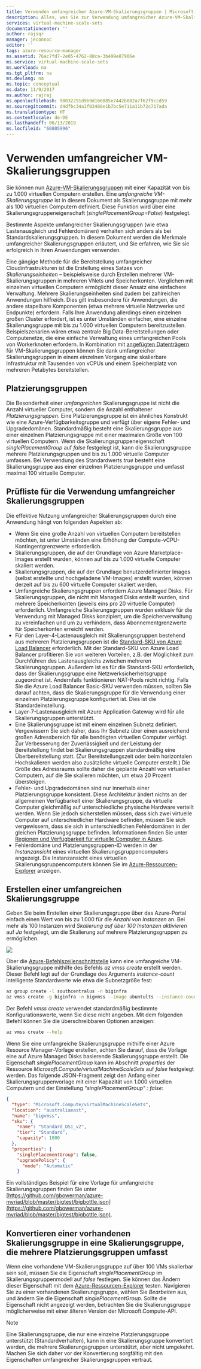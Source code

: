 ```yaml
---
title: Verwenden umfangreicher Azure-VM-Skalierungsgruppen | Microsoft-Dokumentation
description: Alles, was Sie zur Verwendung umfangreicher Azure-VM-Skalierungsgruppe wissen müssen
services: virtual-machine-scale-sets
documentationcenter: ''
author: rajsqr
manager: jeconnoc
editor: ''
tags: azure-resource-manager
ms.assetid: 76ac7fd7-2e05-4762-88ca-3b499e87906e
ms.service: virtual-machine-scale-sets
ms.workload: na
ms.tgt_pltfrm: na
ms.devlang: na
ms.topic: conceptual
ms.date: 11/9/2017
ms.author: rajraj
ms.openlocfilehash: 98032291d9b9d1b0885e7442b882a7f62f9ccd59
ms.sourcegitcommit: d4dfbc34a1f03488e1b7bc5e711a11b72c717ada
ms.translationtype: HT
ms.contentlocale: de-DE
ms.lasthandoff: 06/13/2019
ms.locfileid: "60805996"
---
```

# <a name="working-with-large-virtual-machine-scale-sets"></a>Verwenden umfangreicher VM-Skalierungsgruppen
Sie können nun [Azure-VM-Skalierungsgruppen](/azure/virtual-machine-scale-sets/) mit einer Kapazität von bis zu 1.000 virtuellen Computern erstellen. Eine _umfangreiche VM-Skalierungsgruppe_ ist in diesem Dokument als Skalierungsgruppe mit mehr als 100 virtuellen Computern definiert. Diese Funktion wird über eine Skalierungsgruppeneigenschaft (_singlePlacementGroup=False_) festgelegt. 

Bestimmte Aspekte umfangreicher Skalierungsgruppen (wie etwa Lastenausgleich und Fehlerdomänen) verhalten sich anders als bei Standardskalierungsgruppen. In diesem Dokument werden die Merkmale umfangreicher Skalierungsgruppen erläutert, und Sie erfahren, wie Sie sie erfolgreich in Ihren Anwendungen verwenden. 

Eine gängige Methode für die Bereitstellung umfangreicher Cloudinfrastrukturen ist die Erstellung eines Satzes von _Skalierungseinheiten_ – beispielsweise durch Erstellen mehrerer VM-Skalierungsgruppen in mehreren VNets und Speicherkonten. Verglichen mit einzelnen virtuellen Computern ermöglicht dieser Ansatz eine einfachere Verwaltung. Mehrere Skalierungseinheiten sind zudem bei zahlreichen Anwendungen hilfreich. Dies gilt insbesondere für Anwendungen, die andere stapelbare Komponenten (etwa mehrere virtuelle Netzwerke und Endpunkte) erfordern. Falls Ihre Anwendung allerdings einen einzelnen großen Cluster erfordert, ist es unter Umständen einfacher, eine einzelne Skalierungsgruppe mit bis zu 1.000 virtuellen Computern bereitzustellen. Beispielszenarien wären etwa zentrale Big Data-Bereitstellungen oder Computenetze, die eine einfache Verwaltung eines umfangreichen Pools von Workerknoten erfordern. In Kombination mit [angefügten Datenträgern](virtual-machine-scale-sets-attached-disks.md) für VM-Skalierungsgruppen können Sie dank umfangreicher Skalierungsgruppen in einem einzelnen Vorgang eine skalierbare Infrastruktur mit Tausenden von vCPUs und einem Speicherplatz von mehreren Petabytes bereitstellen.

## <a name="placement-groups"></a>Platzierungsgruppen 
Die Besonderheit einer _umfangreichen_ Skalierungsgruppe ist nicht die Anzahl virtueller Computer, sondern die Anzahl enthaltener _Platzierungsgruppen_. Eine Platzierungsgruppe ist ein ähnliches Konstrukt wie eine Azure-Verfügbarkeitsgruppe und verfügt über eigene Fehler- und Upgradedomänen. Standardmäßig besteht eine Skalierungsgruppe aus einer einzelnen Platzierungsgruppe mit einer maximalen Größe von 100 virtuellen Computern. Wenn die Skalierungsgruppeneigenschaft _singlePlacementGroup_ auf _false_ festgelegt ist, kann die Skalierungsgruppe mehrere Platzierungsgruppen und bis zu 1.000 virtuelle Computer umfassen. Bei Verwendung des Standardwerts _true_ besteht eine Skalierungsgruppe aus einer einzelnen Platzierungsgruppe und umfasst maximal 100 virtuelle Computer.

## <a name="checklist-for-using-large-scale-sets"></a>Prüfliste für die Verwendung umfangreicher Skalierungsgruppen
Die effektive Nutzung umfangreicher Skalierungsgruppen durch eine Anwendung hängt von folgenden Aspekten ab:

- Wenn Sie eine große Anzahl von virtuellen Computern bereitstellen möchten, ist unter Umständen eine Erhöhung der Compute-vCPU-Kontingentgrenzwerte erforderlich. 
- Skalierungsgruppen, die auf der Grundlage von Azure Marketplace-Images erstellt wurden, können auf bis zu 1.000 virtuelle Computer skaliert werden.
- Skalierungsgruppen, die auf der Grundlage benutzerdefinierter Images (selbst erstellte und hochgeladene VM-Images) erstellt wurden, können derzeit auf bis zu 600 virtuelle Computer skaliert werden.
- Umfangreiche Skalierungsgruppen erfordern Azure Managed Disks. Für Skalierungsgruppen, die nicht mit Managed Disks erstellt wurden, sind mehrere Speicherkonten (jeweils eins pro 20 virtuelle Computer) erforderlich. Umfangreiche Skalierungsgruppen wurden exklusiv für die Verwendung mit Managed Disks konzipiert, um die Speicherverwaltung zu vereinfachen und um zu verhindern, dass Abonnementgrenzwerte für Speicherkonten erreicht werden. 
- Für den Layer-4-Lastenausgleich mit Skalierungsgruppen bestehend aus mehreren Platzierungsgruppen ist die [Standard-SKU von Azure Load Balancer](../load-balancer/load-balancer-standard-overview.md) erforderlich. Mit der Standard-SKU von Azure Load Balancer profitieren Sie von weiteren Vorteilen, z.B. der Möglichkeit zum Durchführen des Lastenausgleichs zwischen mehreren Skalierungsgruppen. Außerdem ist es für die Standard-SKU erforderlich, dass der Skalierungsgruppe eine Netzwerksicherheitsgruppe zugeordnet ist. Andernfalls funktionieren NAT-Pools nicht richtig. Falls Sie die Azure Load Balancer Basic-SKU verwenden müssen, sollten Sie darauf achten, dass die Skalierungsgruppe für die Verwendung einer einzelnen Platzierungsgruppe konfiguriert ist. Dies ist die Standardeinstellung.
- Layer-7-Lastenausgleich mit Azure Application Gateway wird für alle Skalierungsgruppen unterstützt.
- Eine Skalierungsgruppe ist mit einem einzelnen Subnetz definiert. Vergewissern Sie sich daher, dass Ihr Subnetz über einen ausreichend großen Adressbereich für alle benötigten virtuellen Computer verfügt. Zur Verbesserung der Zuverlässigkeit und der Leistung der Bereitstellung findet bei Skalierungsgruppen standardmäßig eine Überbereitstellung statt. (Zur Bereitstellungszeit oder beim horizontalen Hochskalieren werden also zusätzliche virtuelle Computer erstellt.) Die Größe des Adressraums sollte daher die geplante Anzahl von virtuellen Computern, auf die Sie skalieren möchten, um etwa 20 Prozent übersteigen.
- Fehler- und Upgradedomänen sind nur innerhalb einer Platzierungsgruppe konsistent. Diese Architektur ändert nichts an der allgemeinen Verfügbarkeit einer Skalierungsgruppe, da virtuelle Computer gleichmäßig auf unterschiedliche physische Hardware verteilt werden. Wenn Sie jedoch sicherstellen müssen, dass sich zwei virtuelle Computer auf unterschiedlicher Hardware befinden, müssen Sie sich vergewissern, dass sie sich in unterschiedlichen Fehlerdomänen in der gleichen Platzierungsgruppe befinden. Informationen finden Sie unter [Regionen und Verfügbarkeit für virtuelle Computer in Azure](https://docs.microsoft.com/azure/virtual-machines/windows/regions-and-availability/). 
- Fehlerdomäne und Platzierungsgruppen-ID werden in der _Instanzansicht_ eines virtuellen Skalierungsgruppencomputers angezeigt. Die Instanzansicht eines virtuellen Skalierungsgruppencomputers können Sie im [Azure-Ressourcen-Explorer](https://resources.azure.com/) anzeigen.

## <a name="creating-a-large-scale-set"></a>Erstellen einer umfangreichen Skalierungsgruppe
Geben Sie beim Erstellen einer Skalierungsgruppe über das Azure-Portal einfach einen Wert von bis zu 1.000 für die *Anzahl von Instanzen* an. Bei mehr als 100 Instanzen wird *Skalierung auf über 100 Instanzen aktivieren*  auf *Ja* festgelegt, um die Skalierung auf mehrere Platzierungsgruppen zu ermöglichen. 

![](./media/virtual-machine-scale-sets-placement-groups/portal-large-scale.png)

Über die [Azure-Befehlszeilenschnittstelle](https://github.com/Azure/azure-cli) kann eine umfangreiche VM-Skalierungsgruppe mithilfe des Befehls _az vmss create_ erstellt werden. Dieser Befehl legt auf der Grundlage des Arguments _instance-count_ intelligente Standardwerte wie etwa die Subnetzgröße fest:

```bash
az group create -l southcentralus -n biginfra
az vmss create -g biginfra -n bigvmss --image ubuntults --instance-count 1000
```
Der Befehl _vmss create_ verwendet standardmäßig bestimmte Konfigurationswerte, wenn Sie diese nicht angeben. Mit dem folgenden Befehl können Sie die überschreibbaren Optionen anzeigen:
```bash
az vmss create --help
```

Wenn Sie eine umfangreiche Skalierungsgruppe mithilfe einer Azure Resource Manager-Vorlage erstellen, achten Sie darauf, dass die Vorlage eine auf Azure Managed Disks basierende Skalierungsgruppe erstellt. Die Eigenschaft _singlePlacementGroup_ kann im Abschnitt _properties_ der Ressource _Microsoft.Compute/virtualMachineScaleSets_ auf _false_ festgelegt werden. Das folgende JSON-Fragment zeigt den Anfang einer Skalierungsgruppenvorlage mit einer Kapazität von 1.000 virtuellen Computern und der Einstellung _"singlePlacementGroup" : false_:
```json
{
  "type": "Microsoft.Compute/virtualMachineScaleSets",
  "location": "australiaeast",
  "name": "bigvmss",
  "sku": {
    "name": "Standard_DS1_v2",
    "tier": "Standard",
    "capacity": 1000
  },
  "properties": {
    "singlePlacementGroup": false,
    "upgradePolicy": {
      "mode": "Automatic"
    }
```
Ein vollständiges Beispiel für eine Vorlage für umfangreiche Skalierungsgruppen finden Sie unter [https://github.com/gbowerman/azure-myriad/blob/master/bigtest/bigbottle.json](https://github.com/gbowerman/azure-myriad/blob/master/bigtest/bigbottle.json).

## <a name="converting-an-existing-scale-set-to-span-multiple-placement-groups"></a>Konvertieren einer vorhandenen Skalierungsgruppe in eine Skalierungsgruppe, die mehrere Platzierungsgruppen umfasst
Wenn eine vorhandene VM-Skalierungsgruppe auf über 100 VMs skalierbar sein soll, müssen Sie die Eigenschaft _singlePlacementGroup_ im Skalierungsgruppenmodell auf _false_ festlegen. Sie können das Ändern dieser Eigenschaft mit dem [Azure-Ressourcen-Explorer](https://resources.azure.com/) testen. Navigieren Sie zu einer vorhandenen Skalierungsgruppe, wählen Sie _Bearbeiten_ aus, und ändern Sie die Eigenschaft _singlePlacementGroup_. Sollte die Eigenschaft nicht angezeigt werden, betrachten Sie die Skalierungsgruppe möglicherweise mit einer älteren Version der Microsoft.Compute-API.

> [!NOTE]
> Eine Skalierungsgruppe, die nur eine einzelne Platzierungsgruppe unterstützt (Standardverhalten), kann in eine Skalierungsgruppe konvertiert werden, die mehrere Skalierungsgruppen unterstützt, aber nicht umgekehrt. Machen Sie sich daher vor der Konvertierung sorgfältig mit den Eigenschaften umfangreicher Skalierungsgruppen vertraut.


